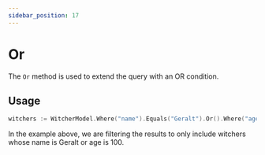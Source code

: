 ```yaml
---
sidebar_position: 17
---
```


# Or

The `Or` method is used to extend the query with an OR condition.

## Usage

```go
witchers := WitcherModel.Where("name").Equals("Geralt").Or().Where("age").Equals(100).Exec().([]Witcher)
```

In the example above, we are filtering the results to only include witchers whose name is Geralt or age is 100.